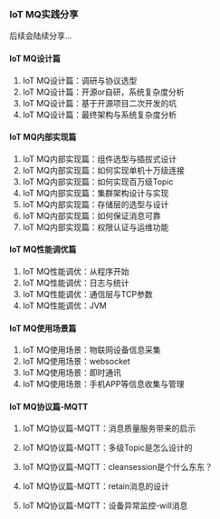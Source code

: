 ### IoT MQ实践分享

后续会陆续分享...

#### IoT MQ设计篇

1. IoT MQ设计篇：调研与协议选型
2. IoT MQ设计篇：开源or自研，系统复杂度分析
3. IoT MQ设计篇：基于开源项目二次开发的坑
4. IoT MQ设计篇：最终架构与系统复杂度分析

#### IoT MQ内部实现篇

1. IoT MQ内部实现篇：组件选型与插拔式设计
2. IoT MQ内部实现篇：如何实现单机十万级连接
3. IoT MQ内部实现篇：如何实现百万级Topic
4. IoT MQ内部实现篇：集群架构设计与实现
5. IoT MQ内部实现篇：存储层的选型与设计
6. IoT MQ内部实现篇：如何保证消息可靠
7. IoT MQ内部实现篇：权限认证与运维功能

#### IoT MQ性能调优篇

1. IoT MQ性能调优：从程序开始
2. IoT MQ性能调优：日志与统计
3. IoT MQ性能调优：通信层与TCP参数
4. IoT MQ性能调优：JVM

#### IoT MQ使用场景篇

1. IoT MQ使用场景：物联网设备信息采集
2. IoT MQ使用场景：websocket
3. IoT MQ使用场景：即时通讯
4. IoT MQ使用场景：手机APP等信息收集与管理

#### IoT MQ协议篇-MQTT

1. IoT MQ协议篇-MQTT：消息质量服务带来的启示

2. IoT MQ协议篇-MQTT：多级Topic是怎么设计的

3. IoT MQ协议篇-MQTT：cleansession是个什么东东？

4. IoT MQ协议篇-MQTT：retain消息的设计

5. IoT MQ协议篇-MQTT：设备异常监控-will消息





